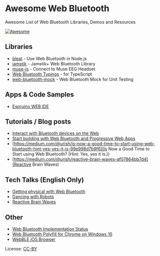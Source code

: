 # Awesome Web Bluetooth

Awesome List of Web Bluetooth Libraries, Demos and Resources

[![Awesome](https://awesome.re/badge.svg)](https://awesome.re)

## Libraries

* [bleat](https://www.npmjs.com/package/bleat) - Use Web Bluetooth in Node.js
* [jamstik](https://www.npmjs.com/package/jamstik) - Jamstik+ Web Bluetooth Library
* [muse-js](https://github.com/urish/muse-js) - Connect to Muse EEG Headset
* [Web Bluetooth Typings](https://www.npmjs.com/package/@types/web-bluetooth) - for TypeScript
* [web-bluetooth-mock](https://www.npmjs.com/package/web-bluetooth-mock) - Web Bluetooth Mock for Unit Testing

## Apps & Code Samples

* [Espruino WEB IDE](https://espruino.com/ide/)

## Tutorials / Blog posts

* [Interact with Bluetooth devices on the Web](https://developers.google.com/web/updates/2015/07/interact-with-ble-devices-on-the-web)
* [Start building with Web Bluetooth and Progressive Web Apps](https://medium.com/@urish/start-building-with-web-bluetooth-and-progressive-web-apps-6534835959a6)
* [https://medium.com/@urish/is-now-a-good-time-to-start-using-web-bluetooth-hint-yes-yes-it-is-99e998d7b9f6](Is Now a Good Time to Start using Web Bluetooth? (Hint: Yes, yes it is.))
* [https://medium.com/@urish/reactive-brain-waves-af07864bb7d4](Reactive Brain Waves)

## Tech Talks (English Only)

* [Getting physical with Web Bluetooth](https://www.youtube.com/watch?v=qpDxQz_MkVY)
* [Dancing with Robots](https://www.youtube.com/watch?v=hEUpjnbzXO8)
* [Reactive Brain Waves](https://www.youtube.com/watch?v=F6fI28yFtNM)

## Other

* [Web Bluetooth Implementation Status](https://github.com/WebBluetoothCG/web-bluetooth/blob/master/implementation-status.md)
* [Web Bluetooth Polyfill for Chrome on Windows 10](https://github.com/urish/web-bluetooth-polyfill)
* [WebBLE iOS Browser](https://itunes.apple.com/us/app/webble/id1193531073)

License: [CC-BY](https://creativecommons.org/licenses/by/4.0/)
